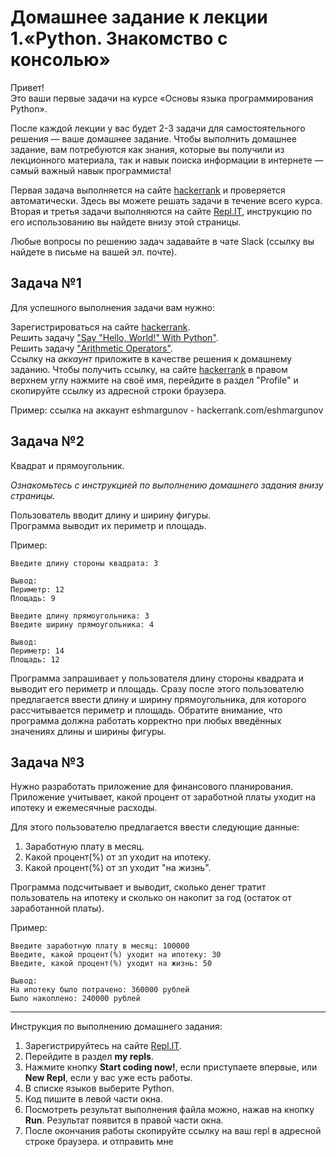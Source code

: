 # Домашнее задание к лекции 1.«Python. Знакомство с консолью»

Привет! <br>
Это ваши первые задачи на курсе «Основы языка программирования Python».

После каждой лекции у вас будет 2-3 задачи для самостоятельного решения — ваше домашнее задание. Чтобы выполнить домашнее задание, вам потребуются как знания, которые вы получили из лекционного материала, так и навык поиска информации в интернете — самый важный навык программиста!

Первая задача выполняется на сайте [hackerrank](https://www.hackerrank.com) и проверяется автоматически. Здесь вы можете решать задачи в течение всего курса. 
Вторая и третья задачи выполняются на сайте [Repl.IT](https://repl.it/), инструкцию по его использованию вы найдете внизу этой страницы. 

Любые вопросы по решению задач задавайте в чате Slack (ссылку вы найдете в письме на вашей эл. почте).

## Задача №1
Для успешного выполнения задачи вам нужно:

Зарегистрироваться на сайте [hackerrank](https://www.hackerrank.com).  
Решить задачу ["Say "Hello, World!" With Python"](https://www.hackerrank.com/challenges/py-hello-world/problem).  
Решить задачу ["Arithmetic Operators"](https://www.hackerrank.com/challenges/python-arithmetic-operators/problem).  
Ссылку на *аккаунт* приложите в качестве решения к домашнему заданию. Чтобы получить ссылку, на сайте [hackerrank](https://www.hackerrank.com)  в правом верхнем углу нажмите на своё имя, перейдите в раздел "Profile" и скопируйте ссылку из адресной строки браузера.

Пример: ссылка на аккаунт eshmargunov - hackerrank.com/eshmargunov

## Задача №2
Квадрат и прямоугольник.  

*Ознакомьтесь с инструкцией по выполнению домашнего задания внизу страницы.*

Пользователь вводит длину и ширину фигуры.   
Программа выводит их периметр и площадь.  

Пример:
```
Введите длину стороны квадрата: 3

Вывод:
Периметр: 12
Площадь: 9

Введите длину прямоугольника: 3
Введите ширину прямоугольника: 4

Вывод:
Периметр: 14
Площадь: 12
```

Программа запрашивает у пользователя длину стороны квадрата и выводит его периметр и площадь. Сразу после этого пользователю предлагается ввести длину и ширину прямоугольника, для которого рассчитывается периметр и площадь. 
Обратите внимание, что программа должна работать корректно при любых введённых значениях длины и ширины фигуры. 

## Задача №3
Нужно разработать приложение для финансового планирования.  
Приложение учитывает, какой процент от заработной платы уходит на ипотеку и ежемесячные расходы. 

Для этого пользователю предлагается ввести следующие данные: 

1. Заработную плату в месяц.  
2. Какой процент(%) от зп уходит на ипотеку.  
3. Какой процент(%) от зп уходит "на жизнь".    

Программа подсчитывает и выводит, сколько денег тратит пользователь на ипотеку и сколько он накопит за год (остаток от заработанной платы).  

Пример:  
```
Введите заработную плату в месяц: 100000
Введите, какой процент(%) уходит на ипотеку: 30
Введите, какой процент(%) уходит на жизнь: 50

Вывод:
На ипотеку было потрачено: 360000 рублей
Было накоплено: 240000 рублей
```

---
Инструкция по выполнению домашнего задания:

1. Зарегистрируйтесь на сайте [Repl.IT](https://repl.it/).
2. Перейдите в раздел **my repls**.
3. Нажмите кнопку **Start coding now!**, если приступаете впервые, или **New Repl**, если у вас уже есть работы.
4. В списке языков выберите Python.
5. Код пишите в левой части окна.
6. Посмотреть результат выполнения файла можно, нажав на кнопку **Run**. Результат появится в правой части окна.
7. После окончания работы скопируйте ссылку на ваш repl в адресной строке браузера. и отправить мне